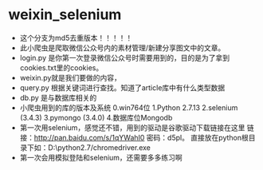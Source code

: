 ﻿# weixin_selenium
* 这个分支为md5去重版本！！！！！
* 此小爬虫是爬取微信公众号内的素材管理/新建分享图文中的文章。
* login.py 是你第一次登录微信公众号时需要用到的，目的是为了拿到cookies.txt里的cookies。
* weixin.py就是我们要做的内容，
* query.py 根据关键词进行查找。知道了article库中有什么类型数据    
* db.py 是与数据库相关的
* 小爬虫用到的库的版本及系统
	0.win764位
	1.Python 2.7.13
	2.selenium (3.4.3)
	3.pymongo (3.4.0)
	4.数据库位Mongodb
* 第一次用selenium，感觉还不错，用到的驱动是谷歌驱动下载链接在这里 链接：http://pan.baidu.com/s/1qYWahI0 密码：d5pl。 直接放在python根目录下如：D:\python2.7/chromedriver.exe
* 第一次会用模拟登陆和selenium，还需要多多练习啊
